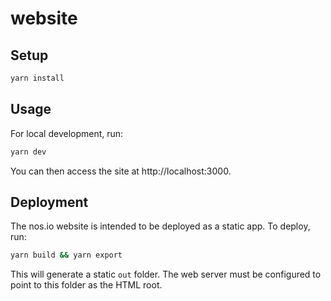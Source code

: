 # website

## Setup

```bash
yarn install
```

## Usage

For local development, run:

```bash
yarn dev
```

You can then access the site at http://localhost:3000.

## Deployment

The nos.io website is intended to be deployed as a static app.  To deploy, run:

```bash
yarn build && yarn export
```

This will generate a static `out` folder.  The web server must be configured to point to this folder
as the HTML root.
